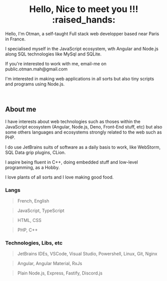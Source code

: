 
<h1 align="center">Hello, Nice to meet you !!! :raised_hands:</h1>
<p>Hello, I'm Otman, a self-taught Full stack web developper based near Paris in France.</p>

<p>I specialised myself in the JavaScript ecosystem, wth Angular and Node.js along SQL technologies like MySql and SQLite.</p>

<p>If you're interested to work with me, email-me on public.otman.mah@gmail.com</p>
<p>I'm interested in making web applications in all sorts but also tiny scripts and programs using Node.js. </p>

<br>

## About me
<p>I have interests about web technologies such as thoses within the JavaScript ecosystem (Angular, Node.js, Deno, Front-End stuff, etc) but also some others languages and ecosystems strongly related to the web such as PHP.</p>

<p>I do use JetBrains suits of software as a daily basis to work, like WebStorm, SQL Data grip plugins, CLion.</p>

<p>I aspire being fluent in C++, doing embedded stuff and low-level programming, as a Hobby.</p>

<p>I love plants of all sorts and I love making good food.</p>

### Langs
> French, English

> JavaScript, TypeScript 

> HTML, CSS

> PHP, C++

### Technologies, Libs, etc
> JetBrains IDEs, VSCode, Visual Studio, Powershell, Linux, Git, Nginx

> Angular, Angular Material, RxJs

> Plain Node.js, Express, Fastify, Discord.js

